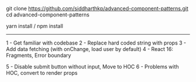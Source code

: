 git clone https://github.com/siddharthkp/advanced-component-patterns.git
cd advanced-component-patterns

yarn install / npm install

---

1 - Get familiar with codebase
2 - Replace hard coded string with props
3 - Add data fetching (with onChange, load user by default)
4 - React 16: Fragments, Error boundary

5 - Disable submit button without input, Move to HOC
6 - Problems with HOC, convert to render props
